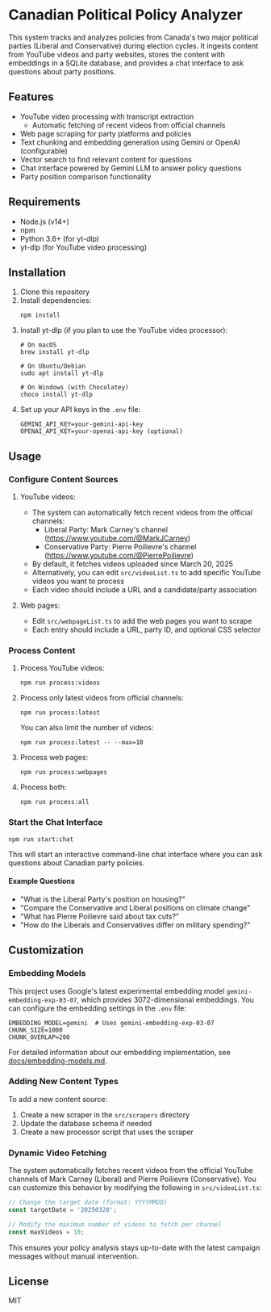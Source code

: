 # Canadian Political Policy Analyzer

This system tracks and analyzes policies from Canada's two major political parties (Liberal and Conservative) during election cycles. It ingests content from YouTube videos and party websites, stores the content with embeddings in a SQLite database, and provides a chat interface to ask questions about party positions.

## Features

- YouTube video processing with transcript extraction
  - Automatic fetching of recent videos from official channels
- Web page scraping for party platforms and policies
- Text chunking and embedding generation using Gemini or OpenAI (configurable)
- Vector search to find relevant content for questions
- Chat interface powered by Gemini LLM to answer policy questions
- Party position comparison functionality

## Requirements

- Node.js (v14+)
- npm
- Python 3.6+ (for yt-dlp)
- yt-dlp (for YouTube video processing)

## Installation

1. Clone this repository
2. Install dependencies:
   ```
   npm install
   ```
3. Install yt-dlp (if you plan to use the YouTube video processor):
   ```
   # On macOS
   brew install yt-dlp
   
   # On Ubuntu/Debian
   sudo apt install yt-dlp
   
   # On Windows (with Chocolatey)
   choco install yt-dlp
   ```
4. Set up your API keys in the `.env` file:
   ```
   GEMINI_API_KEY=your-gemini-api-key
   OPENAI_API_KEY=your-openai-api-key (optional)
   ```

## Usage

### Configure Content Sources

1. YouTube videos:
   - The system can automatically fetch recent videos from the official channels:
     - Liberal Party: Mark Carney's channel (https://www.youtube.com/@MarkJCarney)
     - Conservative Party: Pierre Poilievre's channel (https://www.youtube.com/@PierrePoilievre)
   - By default, it fetches videos uploaded since March 20, 2025
   - Alternatively, you can edit `src/videoList.ts` to add specific YouTube videos you want to process
   - Each video should include a URL and a candidate/party association

2. Web pages:
   - Edit `src/webpageList.ts` to add the web pages you want to scrape
   - Each entry should include a URL, party ID, and optional CSS selector

### Process Content

1. Process YouTube videos:
   ```
   npm run process:videos
   ```

2. Process only latest videos from official channels:
   ```
   npm run process:latest
   ```
   
   You can also limit the number of videos:
   ```
   npm run process:latest -- --max=10
   ```

3. Process web pages:
   ```
   npm run process:webpages
   ```

4. Process both:
   ```
   npm run process:all
   ```

### Start the Chat Interface

```
npm run start:chat
```

This will start an interactive command-line chat interface where you can ask questions about Canadian party policies.

#### Example Questions

- "What is the Liberal Party's position on housing?"
- "Compare the Conservative and Liberal positions on climate change"
- "What has Pierre Poilievre said about tax cuts?"
- "How do the Liberals and Conservatives differ on military spending?"

## Customization

### Embedding Models

This project uses Google's latest experimental embedding model `gemini-embedding-exp-03-07`, which provides 3072-dimensional embeddings. You can configure the embedding settings in the `.env` file:

```
EMBEDDING_MODEL=gemini  # Uses gemini-embedding-exp-03-07
CHUNK_SIZE=1000
CHUNK_OVERLAP=200
```

For detailed information about our embedding implementation, see [docs/embedding-models.md](docs/embedding-models.md).

### Adding New Content Types

To add a new content source:

1. Create a new scraper in the `src/scrapers` directory
2. Update the database schema if needed
3. Create a new processor script that uses the scraper

### Dynamic Video Fetching

The system automatically fetches recent videos from the official YouTube channels of Mark Carney (Liberal) and Pierre Poilievre (Conservative). You can customize this behavior by modifying the following in `src/videoList.ts`:

```typescript
// Change the target date (format: YYYYMMDD)
const targetDate = '20250320';

// Modify the maximum number of videos to fetch per channel
const maxVideos = 10;
```

This ensures your policy analysis stays up-to-date with the latest campaign messages without manual intervention.

## License

MIT 